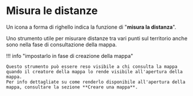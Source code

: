 # Misura le distanze

Un icona a forma di righello indica la funzione di "**misura la distanza**".

Uno strumento utile per misurare distanze tra vari punti sul territorio anche sono nella fase di consultazione della mappa.


!!! info "impostarlo in fase di creazione della mappa"

    Questo strumento può essere reso visibile a chi consulta la mappa quando il creatore della mappa lo rende visibile all'apertura della mappa.
    Per info dettagliate su come renderlo disponibile all'apertura della mappa, consultare la sezione **Creare una mappa**.
